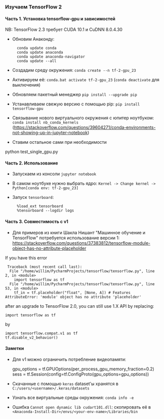 ### Изучаем TensorFlow 2

#### Часть 1. Установка tensorflow-gpu и зависимостей

NB: TensorFlow 2.3 требует CUDA 10.1 и CuDNN 8.0.4.30

- Обновим Анаконду: 

        conda update conda
        conda update anaconda
        conda update anaconda-navigator
        conda update --all

- Создадим среду окружения: `conda create --n tf-2-gpu_23`
- Активируем её: `conda.bat activate tf-2-gpu_23` (`conda deactivate` для выключения)
- Обновляем пакетный менеджер `pip install --upgrade pip`
- Устанавливаем свежую версию с помощью pip: `pip install tensorflow-gpu`
- Связывание нового виртуального окружения с юпитер ноутбуком: `conda install nb_conda_kernels`
(https://stackoverflow.com/questions/39604271/conda-environments-not-showing-up-in-jupyter-notebook)
- Ставим остальное сами при необходимости

python test_single_gpu.py

#### Часть 2. Использование

- Запускаем из консоли `jupyter notebook`
- В самом ноутбуке нужно выбрать ядро: `Kernel -> Change kernel -> Python[conda env: tf-2-gpu_23]`

- Запуск `tensorboard`:

        %load_ext tensorboard
        %tensorboard --logdir logs


#### Часть 3. Совместимость с v1

- Для примеров из книги Шакла Нишант "Машинное обучение и TensorFlow" потребуется использование версии 1:
https://stackoverflow.com/questions/37383812/tensorflow-module-object-has-no-attribute-placeholder

If you have this error
 
     Traceback (most recent call last):
      File "/home/willim/PycharmProjects/tensorflow/tensorflow.py", line 2, in <module>
        import tensorflow as tf
      File "/home/willim/PycharmProjects/tensorflow/tensorflow.py", line 53, in <module>
        tf_in = tf.placeholder("float", [None, A]) # Features
    AttributeError: 'module' object has no attribute 'placeholder'
  
after an upgrade to TensorFlow 2.0, you can still use 1.X API by replacing:

    import tensorflow as tf
by

    import tensorflow.compat.v1 as tf
    tf.disable_v2_behavior()


#### Заметки

- Для v1 можно ограничить потребление видеопамяти:


    gpu_options = tf.GPUOptions(per_process_gpu_memory_fraction=0.2)
    sess = tf.Session(config=tf.ConfigProto(gpu_options=gpu_options))
    
- Скачанные с помощью `keras` dataset'ы хранятся в `C:/users/<username>/.keras/datasets`
- Узнать все виртуальные среды окружения: `conda info -e`
- Ошибка `Cannot open dynamic lib cudart101.dll`: скопировать её в `<Anaconda-Install-Dir>/envs/<your-env-name>/Libraries/bin`